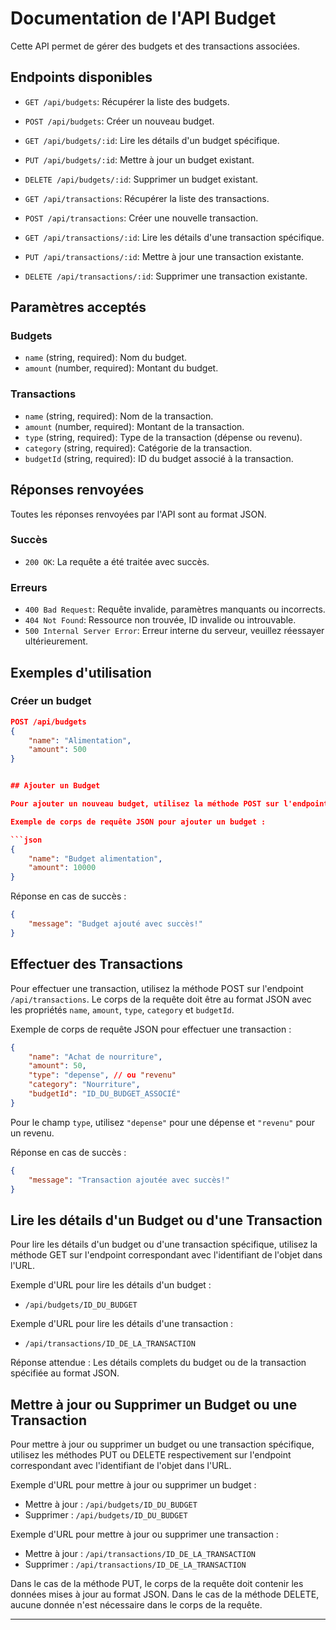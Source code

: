 # Documentation de l'API Budget

Cette API permet de gérer des budgets et des transactions associées.

## Endpoints disponibles

- `GET /api/budgets`: Récupérer la liste des budgets.
- `POST /api/budgets`: Créer un nouveau budget.
- `GET /api/budgets/:id`: Lire les détails d'un budget spécifique.
- `PUT /api/budgets/:id`: Mettre à jour un budget existant.
- `DELETE /api/budgets/:id`: Supprimer un budget existant.

- `GET /api/transactions`: Récupérer la liste des transactions.
- `POST /api/transactions`: Créer une nouvelle transaction.
- `GET /api/transactions/:id`: Lire les détails d'une transaction spécifique.
- `PUT /api/transactions/:id`: Mettre à jour une transaction existante.
- `DELETE /api/transactions/:id`: Supprimer une transaction existante.

## Paramètres acceptés

### Budgets
- `name` (string, required): Nom du budget.
- `amount` (number, required): Montant du budget.

### Transactions
- `name` (string, required): Nom de la transaction.
- `amount` (number, required): Montant de la transaction.
- `type` (string, required): Type de la transaction (dépense ou revenu).
- `category` (string, required): Catégorie de la transaction.
- `budgetId` (string, required): ID du budget associé à la transaction.

## Réponses renvoyées

Toutes les réponses renvoyées par l'API sont au format JSON.

### Succès
- `200 OK`: La requête a été traitée avec succès.

### Erreurs
- `400 Bad Request`: Requête invalide, paramètres manquants ou incorrects.
- `404 Not Found`: Ressource non trouvée, ID invalide ou introuvable.
- `500 Internal Server Error`: Erreur interne du serveur, veuillez réessayer ultérieurement.

## Exemples d'utilisation

### Créer un budget
```json
POST /api/budgets
{
    "name": "Alimentation",
    "amount": 500
}


## Ajouter un Budget

Pour ajouter un nouveau budget, utilisez la méthode POST sur l'endpoint `/api/budgets`. Le corps de la requête doit être au format JSON avec les propriétés `name` et `amount`.

Exemple de corps de requête JSON pour ajouter un budget :

```json
{
    "name": "Budget alimentation",
    "amount": 10000
}
```

Réponse en cas de succès :

```json
{
    "message": "Budget ajouté avec succès!"
}
```

## Effectuer des Transactions

Pour effectuer une transaction, utilisez la méthode POST sur l'endpoint `/api/transactions`. Le corps de la requête doit être au format JSON avec les propriétés `name`, `amount`, `type`, `category` et `budgetId`.

Exemple de corps de requête JSON pour effectuer une transaction :

```json
{
    "name": "Achat de nourriture",
    "amount": 50,
    "type": "depense", // ou "revenu"
    "category": "Nourriture",
    "budgetId": "ID_DU_BUDGET_ASSOCIÉ"
}
```

Pour le champ `type`, utilisez `"depense"` pour une dépense et `"revenu"` pour un revenu.

Réponse en cas de succès :

```json
{
    "message": "Transaction ajoutée avec succès!"
}
```

## Lire les détails d'un Budget ou d'une Transaction

Pour lire les détails d'un budget ou d'une transaction spécifique, utilisez la méthode GET sur l'endpoint correspondant avec l'identifiant de l'objet dans l'URL.

Exemple d'URL pour lire les détails d'un budget :
- `/api/budgets/ID_DU_BUDGET`

Exemple d'URL pour lire les détails d'une transaction :
- `/api/transactions/ID_DE_LA_TRANSACTION`

Réponse attendue :
Les détails complets du budget ou de la transaction spécifiée au format JSON.

## Mettre à jour ou Supprimer un Budget ou une Transaction

Pour mettre à jour ou supprimer un budget ou une transaction spécifique, utilisez les méthodes PUT ou DELETE respectivement sur l'endpoint correspondant avec l'identifiant de l'objet dans l'URL.

Exemple d'URL pour mettre à jour ou supprimer un budget :
- Mettre à jour : `/api/budgets/ID_DU_BUDGET`
- Supprimer : `/api/budgets/ID_DU_BUDGET`

Exemple d'URL pour mettre à jour ou supprimer une transaction :
- Mettre à jour : `/api/transactions/ID_DE_LA_TRANSACTION`
- Supprimer : `/api/transactions/ID_DE_LA_TRANSACTION`

Dans le cas de la méthode PUT, le corps de la requête doit contenir les données mises à jour au format JSON. Dans le cas de la méthode DELETE, aucune donnée n'est nécessaire dans le corps de la requête.

---
